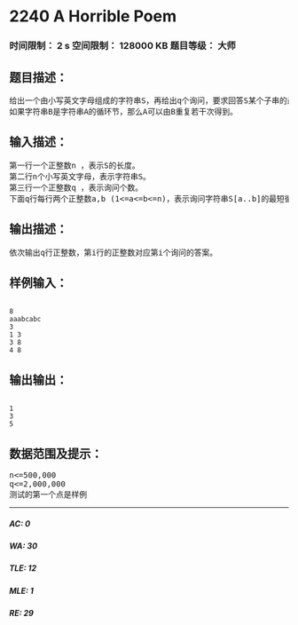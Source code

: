 # 2240 A Horrible Poem   
### 时间限制： 2 s     空间限制： 128000 KB     题目等级： 大师  
## 题目描述：  

<pre>
给出一个由小写英文字母组成的字符串S，再给出q个询问，要求回答S某个子串的最短循环节。  
如果字符串B是字符串A的循环节，那么A可以由B重复若干次得到。
</pre>
  
  
## 输入描述：  

<pre>
第一行一个正整数n ，表示S的长度。  
第二行n个小写英文字母，表示字符串S。  
第三行一个正整数q ，表示询问个数。  
下面q行每行两个正整数a,b (1<=a<=b<=n)，表示询问字符串S[a..b]的最短循环节长度。
</pre>
  
  
## 输出描述：  

<pre>
依次输出q行正整数，第i行的正整数对应第i个询问的答案。
</pre>
  
  
## 样例输入：  

<pre><code>
8  
aaabcabc  
3  
1 3  
3 8  
4 8
</code></pre>
  
  
## 输出输出：  

<pre><code>
1  
3  
5
</code></pre>
  
  
## 数据范围及提示：  

<pre>
n<=500,000
q<=2,000,000
测试的第一个点是样例
</pre>
  
  
***  

##### AC: 0  
##### WA: 30  
##### TLE: 12  
##### MLE: 1  
##### RE: 29  

